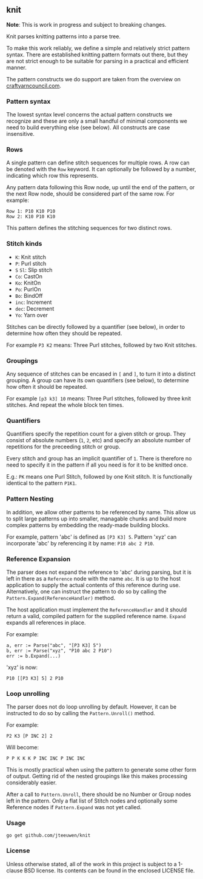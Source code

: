 ## knit

**Note**: This is work in progress and subject to breaking changes.

Knit parses knitting patterns into a parse tree.

To make this work reliably, we define a simple and relatively
strict pattern syntax. There are established knitting pattern formats
out there, but they are not strict enough to be suitable for parsing
in a practical and efficient manner.

The pattern constructs we do support are taken from the overview on
[craftyarncouncil.com](http://www.craftyarncouncil.com/knit.html).


### Pattern syntax

The lowest syntax level concerns the actual pattern constructs we
recognize and these are only a small handful of minimal
components we need to build everything else (see below).
All constructs are case insensitive.

### Rows

A single pattern can define stitch sequences for multiple rows.
A row can be denoted with the `Row` keyword. It can optionally be
followed by a number, indicating which row this represents.

Any pattern data following this Row node, up until the end of the
pattern, or the next Row node, should be considered part of the same
row. For example:

	Row 1: P10 K10 P10
	Row 2: K10 P10 K10

This pattern defines the stitching sequences for two distinct rows.


### Stitch kinds

* `K`: Knit stitch
* `P`: Purl stitch
* `S` `Sl`: Slip stitch
* `Co`: CastOn
* `Ko`: KnitOn
* `Po`: PurlOn
* `Bo`: BindOff
* `inc`: Increment
* `dec`: Decrement
* `Yo`: Yarn over

Stitches can be directly followed by a quantifier (see below), in order
to determine how often they should be repeated.

For example `P3 K2` means: Three Purl stitches, followed by two Knit stitches.

### Groupings

Any sequence of stitches can be encased in `[` and `]`, to turn it into a
distinct grouping. A group can have its own quantifiers (see below), to
determine how often it should be repeated.

For example `[p3 k3] 10` means: Three Purl stitches, followed by three
knit stitches. And repeat the whole block ten times.


### Quantifiers

Quantifiers specify the repetition count for a given stitch or group.
They consist of absolute numbers (`1`, `2`, etc) and specify an absolute
number of repetitions for the preceeding stitch or group.

Every stitch and group has an implicit quantifier of `1`.
There is therefore no need to specify it in the pattern if all you need is
for it to be knitted once.

E.g.: `PK` means one Purl Stitch, followed by one Knit stitch.
It is functionally identical to the pattern `P1K1`. 


### Pattern Nesting

In addition, we allow other patterns to be referenced by name.
This allow us to split large patterns up into smaller, managable chunks and
build more complex patterns by embedding the ready-made building blocks.

For example, pattern 'abc' is defined as `[P3 K3] 5`.
Pattern 'xyz' can incorporate 'abc' by referencing it by name: `P10 abc 2 P10`.


### Reference Expansion

The parser does not expand the reference to 'abc' during parsing, but it
is left in there as a `Reference` node with the name `abc`. It is up to the
host application to supply the actual contents of this reference during use.
Alternatively, one can instruct the pattern to do so by calling the
`Pattern.Expand(ReferenceHandler)` method.

The host application must implement the `ReferenceHandler` and it should
return a valid, compiled pattern for the supplied reference name.
`Expand` expands all references in place.

For example:

	a, err := Parse("abc", "[P3 K3] 5")
	b, err := Parse("xyz", "P10 abc 2 P10")
	err := b.Expand(...)

'xyz' is now:

	P10 [[P3 K3] 5] 2 P10


### Loop unrolling

The parser does not do loop unrolling by default. However, it can be
instructed to do so by calling the `Pattern.Unroll()` method.

For example:

	P2 K3 [P INC 2] 2

Will become:

	P P K K K P INC INC P INC INC

This is mostly practical when using the pattern to generate some other
form of output. Getting rid of the nested groupings like this makes
processing considerably easier.

After a call to `Pattern.Unroll`, there should be no Number or Group nodes
left in the pattern. Only a flat list of Stitch nodes and optionally some
Reference nodes if `Pattern.Expand` was not yet called.


### Usage

    go get github.com/jteeuwen/knit


### License

Unless otherwise stated, all of the work in this project is subject to a
1-clause BSD license. Its contents can be found in the enclosed LICENSE file.

